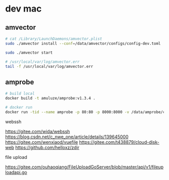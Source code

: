 # dev mac

## amvector

```bash
# cat /Library/LaunchDaemons/amvector.plist
sudo ./amvector install --conf=/data/amvector/configs/config-dev.toml

sudo ./amvector start

# /usr/local/var/log/amvector.err
tail -f /usr/local/var/log/amvector.err
```

## amprobe

```bash
# build local
docker build -t amuluze/amprobe:v1.3.4 .

# docker run
docker run -tid --name amprobe -p 80:80 -p 8000:8000 -v /data/amprobe/configs:/app/configs -v /data/amprobe/nginx/nginx.conf:/etc/nginx/nginx.conf -v /data/amvector/amvector.socket:/app/amvector.socket -v /var/run/docker.sock:/var/run/docker.sock -v /data/web/dist:/usr/share/nginx/html/app amuluze/amprobe:v1.3.4
```

webssh

https://gitee.com/wida/webssh
https://blog.csdn.net/c_nwe_one/article/details/139645000
https://gitee.com/wenxiaod/vuefile
https://gitee.com/t438879/cloud-disk-web
https://github.com/helloxz/zdir


file upload

https://gitee.com/ouhaoqiang/FileUploadGoServer/blob/master/api/v1/fileuploadapi.go
